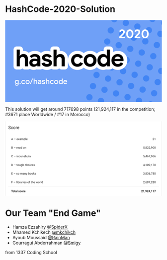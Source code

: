 # HashCode-2020-Solution

<img align="center" src="./images/bg.png">

This solution will get around 717698 points (21,924,117 in the competition; #3671 place Worldwide / #17 in Morocco)

<img align="center" src="./images/score.png">





# Our Team "End Game"

* Hamza Ezzahiry [@SpiderX](https://www.linkedin.com/in/hezzahir)
* Mhamed Kchikech [@mkchikch](https://www.linkedin.com/in/mhamed-kchikech-a05153146)
* Ayoub Moussaid [@RainMan](https://www.linkedin.com/in/ayoub-moussaid/)
* Gourragui Abderrahman [@Smigy](https://www.linkedin.com/in/abdel-gourragui-4169b2107/) 

from 1337 Coding School

 
